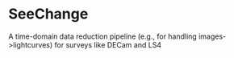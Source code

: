 # SeeChange
A time-domain data reduction pipeline (e.g., for handling images->lightcurves) for surveys like DECam and LS4
